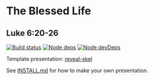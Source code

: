 # The Blessed Life
## Luke 6:20-26

[![Build status](https://github.com/sermons/blessed/actions/workflows/build.yml/badge.svg)](https://github.com/sermons/blessed/actions/workflows/build.yml)
[![Node deps](https://david-dm.org/sermons/blessed.svg)](https://david-dm.org/sermons/blessed)
[![Node devDeps](https://david-dm.org/sermons/blessed/dev-status.svg)](https://david-dm.org/sermons/blessed?type=dev)

Template presentation: [reveal-skel](https://github.com/sermons/reveal-skel)

See [INSTALL.md](INSTALL.md)
for how to make your own presentation.
